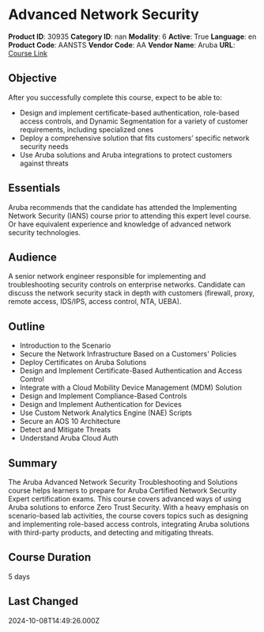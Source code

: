 # Advanced Network Security

**Product ID**: 30935
**Category ID**: nan
**Modality**: 6
**Active**: True
**Language**: en
**Product Code**: AANSTS
**Vendor Code**: AA
**Vendor Name**: Aruba
**URL**: [Course Link](https://www.fastlaneus.com/course/aruba-aansts)

## Objective
After you successfully complete this course, expect to be able to:



- Design and implement certificate-based authentication, role-based access controls, and Dynamic Segmentation for a variety of customer requirements, including specialized ones
- Deploy a comprehensive solution that fits customers’ specific network security needs
- Use Aruba solutions and Aruba integrations to protect customers against threats

## Essentials
Aruba recommends that the candidate has attended the Implementing Network Security (IANS) course prior to attending this expert level course. Or have equivalent experience and knowledge of advanced network security technologies.

## Audience
A senior network engineer responsible for implementing and troubleshooting security controls on enterprise networks.  Candidate can discuss the network security stack in depth with customers (firewall, proxy, remote access, IDS/IPS, access control, NTA, UEBA).

## Outline
- Introduction to the Scenario
- Secure the Network Infrastructure Based on a Customers' Policies
- Deploy Certificates on Aruba Solutions
- Design and Implement Certificate-Based Authentication and Access Control
- Integrate with a Cloud Mobility Device Management (MDM) Solution
- Design and Implement Compliance-Based Controls
- Design and Implement Authentication for Devices
- Use Custom Network Analytics Engine (NAE) Scripts
- Secure an AOS 10 Architecture
- Detect and Mitigate Threats
- Understand Aruba Cloud Auth

## Summary
The Aruba Advanced Network Security Troubleshooting and Solutions course helps learners to prepare for Aruba Certified Network Security Expert certification exams. This course covers advanced ways of using Aruba solutions to enforce Zero Trust Security. With a heavy emphasis on scenario-based lab activities, the course covers topics such as designing and implementing role-based access controls, integrating Aruba solutions with third-party products, and detecting and mitigating threats.

## Course Duration
5 days

## Last Changed
2024-10-08T14:49:26.000Z
